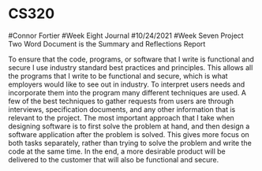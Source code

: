 # CS320
#Connor Fortier
#Week Eight Journal
#10/24/2021
#Week Seven Project Two Word Document is the Summary and Reflections Report

To ensure that the code, programs, or software that I write is functional and secure I use industry standard best practices and principles.  This allows all the programs that I write to be functional and secure, which is what employers would like to see out in industry.  To interpret users needs and incorporate them into the program many different techniques are used.  A few of the best techniques to gather requests from users are through interviews, specification documents, and any other information that is relevant to the project.  The most important approach that I take when designing software is to first solve the problem at hand, and then design a software application after the problem is solved.  This gives more focus on both tasks separately, rather than trying to solve the problem and write the code at the same time.  In the end, a more desirable product will be delivered to the customer that will also be functional and secure.
